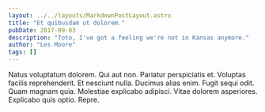 ```yaml
---
layout: ../../layouts/MarkdownPostLayout.astro
title: "Et quibusdam ut dolorem."
pubDate: 2017-09-03
description: "Toto, I've got a feeling we're not in Kansas anymore."
author: "Les Moore"
tags: []
---
```


Natus voluptatum dolorem. Qui aut non. Pariatur perspiciatis et. Voluptas facilis reprehenderit. Et nesciunt nulla. Ducimus alias enim. Fugit sequi odit. Quam magnam quia. Molestiae explicabo adipisci. Vitae dolorem asperiores. Explicabo quis optio. Repre.

